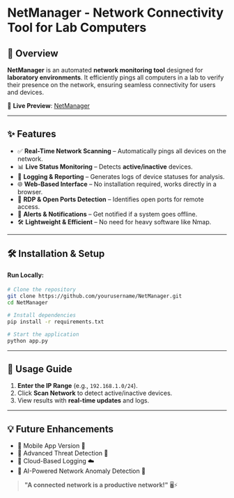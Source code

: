 # NetManager - Network Connectivity Tool for Lab Computers

## 🚀 Overview
**NetManager** is an automated **network monitoring tool** designed for **laboratory environments**. It efficiently pings all computers in a lab to verify their presence on the network, ensuring seamless connectivity for users and devices.

🔗 **Live Preview**: [NetManager](https://netmanager.netlify.app/)

---

## ✨ Features
- ✅ **Real-Time Network Scanning** – Automatically pings all devices on the network.
- 📊 **Live Status Monitoring** – Detects **active/inactive** devices.
- 📁 **Logging & Reporting** – Generates logs of device statuses for analysis.
- 🌐 **Web-Based Interface** – No installation required, works directly in a browser.
- 🔌 **RDP & Open Ports Detection** – Identifies open ports for remote access.
- 🔔 **Alerts & Notifications** – Get notified if a system goes offline.
- 🛠️ **Lightweight & Efficient** – No need for heavy software like Nmap.

---

## 🛠️ Installation & Setup

#### **Run Locally**:
```bash
# Clone the repository
git clone https://github.com/yourusername/NetManager.git
cd NetManager

# Install dependencies
pip install -r requirements.txt

# Start the application
python app.py
```

---

## 📌 Usage Guide
1. **Enter the IP Range** (e.g., `192.168.1.0/24`).
2. Click **Scan Network** to detect active/inactive devices.
3. View results with **real-time updates** and logs.

---
## 💡 Future Enhancements
- 🔹 Mobile App Version 📱
- 🔹 Advanced Threat Detection 🚨
- 🔹 Cloud-Based Logging ☁️
- 🔹 AI-Powered Network Anomaly Detection 🤖


> **"A connected network is a productive network!"** 🖥️⚡

